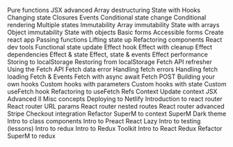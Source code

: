 Pure functions
JSX advanced
Array destructuring
State with Hooks
Changing state
Closures
Events
Conditional state change
Conditional rendering
Multiple states
Immutability
Array immutability
State with arrays
Object immutability
State with objects
Basic forms
Accessible forms
Create react app
Passing functions
Lifting state up
Refactoring components
React dev tools
Functional state update
Effect hook
Effect with cleanup
Effect dependencies
Effect & state
Effect, state & events
Effect performance
Storing to localStorage
Restoring from localStorage
Fetch API refresher
Using the Fetch API
Fetch data error
Handling fetch errors
Handling fetch loading
Fetch & Events
Fetch with async await
Fetch POST
Building your own hooks
Custom hooks with parameters
Custom hooks with state
Custom useFetch hook
Refactoring to useFetch
Refs
Context
Update context
JSX Advanced II
Misc concepts
Deploying to Netlify
Introduction to react router
React router URL params
React router nested routes
React router advanced
Stripe Checkout integration
Refactor SuperM to context
SuperM Dark theme
Intro to class components
Intro to Preact
React Lazy
Intro to testing (lessons)
Intro to redux
Intro to Redux Toolkit
Intro to React Redux
Refactor SuperM to redux